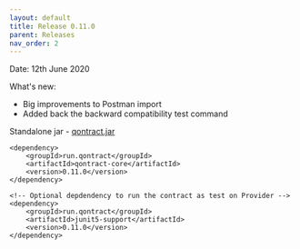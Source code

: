 ```yaml
---
layout: default
title: Release 0.11.0
parent: Releases
nav_order: 2
---
```

Date: 12th June 2020

What's new:
- Big improvements to Postman import
- Added back the backward compatibility test command

Standalone jar - [qontract.jar](https://github.com/qontract/qontract/releases/download/0.11.0/qontract.jar)

```
<dependency>
    <groupId>run.qontract</groupId>
    <artifactId>qontract-core</artifactId>
    <version>0.11.0</version>
</dependency>

<!-- Optional depdendency to run the contract as test on Provider -->
<dependency>
    <groupId>run.qontract</groupId>
    <artifactId>junit5-support</artifactId>
    <version>0.11.0</version>
</dependency>
```
